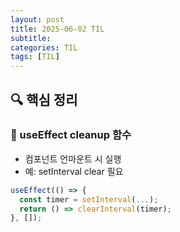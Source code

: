 ```yaml
---
layout: post
title: 2025-06-02 TIL
subtitle:
categories: TIL
tags: [TIL]
---
```


## 🔍 핵심 정리

### 🧠 useEffect cleanup 함수
- 컴포넌트 언마운트 시 실행
- 예: setInterval clear 필요

```js
useEffect(() => {
  const timer = setInterval(...);
  return () => clearInterval(timer);
}, []);
